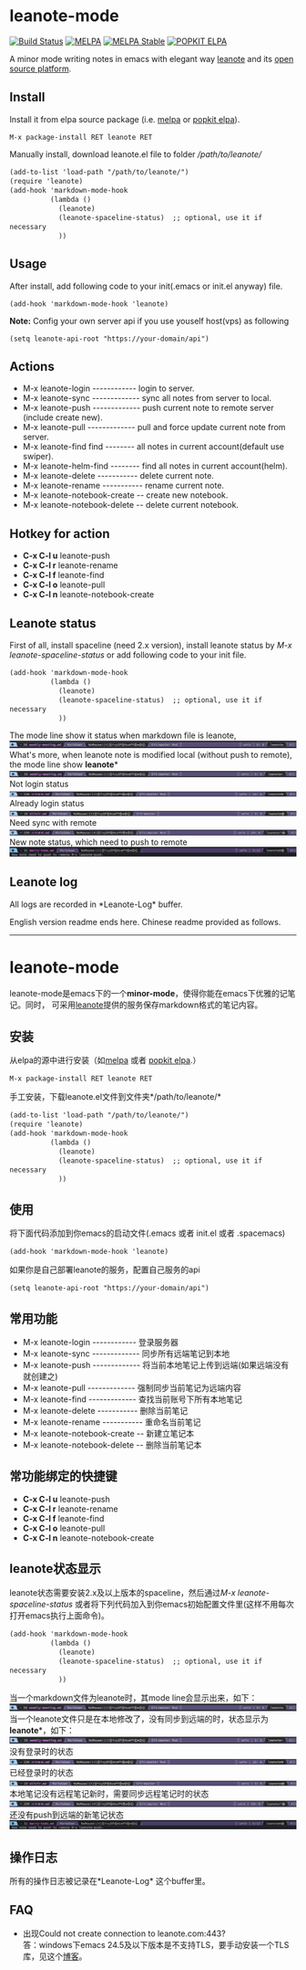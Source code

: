 # leanote-mode
[![Build Status](https://travis-ci.org/aborn/leanote-emacs.svg?branch=master)](https://travis-ci.org/aborn/leanote-emacs)
[![MELPA](https://melpa.org/packages/leanote-badge.svg)](https://melpa.org/#/leanote)
[![MELPA Stable](https://stable.melpa.org/packages/leanote-badge.svg)](https://stable.melpa.org/#/leanote)
[![POPKIT ELPA](https://elpa.popkit.org/packages/leanote-badge.svg)](https://elpa.popkit.org/#/leanote)  

A minor mode writing notes in emacs with elegant way [leanote](https://leanote.com/[leanote])
and its [open source platform](http://leanote.org/).

## Install
Install it from elpa source package (i.e. [melpa](https://melpa.org/) or [popkit elpa](https://elpa.popkit.org/)).  
```elisp
M-x package-install RET leanote RET
```
Manually install, download leanote.el file to folder */path/to/leanote/*  
```elisp
(add-to-list 'load-path "/path/to/leanote/")
(require 'leanote)
(add-hook 'markdown-mode-hook
          (lambda ()
            (leanote)
            (leanote-spaceline-status)  ;; optional, use it if necessary
            ))
```

## Usage
After install, add following code to your init(.emacs or init.el anyway) file.
```elisp
(add-hook 'markdown-mode-hook 'leanote)
```
**Note:** Config your own server api if you use youself host(vps) as following  
```elisp
(setq leanote-api-root "https://your-domain/api")
```

## Actions
* M-x leanote-login ------------ login to server.
* M-x leanote-sync ------------- sync all notes from server to local.
* M-x leanote-push ------------- push current note to remote server (include create new).
* M-x leanote-pull ------------- pull and force update current note from server.
* M-x leanote-find find -------- all notes in current account(default use swiper).
* M-x leanote-helm-find -------- find all notes in current account(helm).
* M-x leanote-delete ----------- delete current note.
* M-x leanote-rename ----------- rename current note.
* M-x leanote-notebook-create -- create new notebook.
* M-x leanote-notebook-delete -- delete current notebook.

## Hotkey for action
* **C-x C-l u** leanote-push
* **C-x C-l r** leanote-rename
* **C-x C-l f** leanote-find
* **C-x C-l o** leanote-pull
* **C-x C-l n** leanote-notebook-create

## Leanote status
First of all, install spaceline (need 2.x version), install leanote status by *M-x leanote-spaceline-status* or add following code to your init file.
```elisp
(add-hook 'markdown-mode-hook
          (lambda ()
            (leanote)
            (leanote-spaceline-status)  ;; optional, use it if necessary
            ))
```
The mode line show it status when markdown file is leanote, 
![](images/status.png "mode line status")
What's more, when leanote note is modified local (without push to remote), the mode line show **leanote***
![](images/statusm.png "mode line status modified")
Not login status
![](images/status-unlogin.png "not login status")
Already login status
![](images/status-login.png "already login status")
Need sync with remote
![](images/status-update.png "need update current note")
New note status, which need to push to remote
![](images/statusnewnote.png "new note need to push to remote")

## Leanote log
All logs are recorded in \*Leanote-Log* buffer.

English version readme ends here. Chinese readme provided as follows.

--------------------------------------------------------------------------------

# leanote-mode
leanote-mode是emacs下的一个**minor-mode**，使得你能在emacs下优雅的记笔记。同时，
可采用[leanote](https://leanote.com/)提供的服务保存markdown格式的笔记内容。

## 安装
从elpa的源中进行安装（如[melpa](https://melpa.org/) 或者 [popkit elpa](https://elpa.popkit.org/).）  
```elisp
M-x package-install RET leanote RET
```
手工安装，下载leanote.el文件到文件夹*/path/to/leanote/*
```elisp
(add-to-list 'load-path "/path/to/leanote/")
(require 'leanote)
(add-hook 'markdown-mode-hook
          (lambda ()
            (leanote)
            (leanote-spaceline-status)  ;; optional, use it if necessary
            ))
```

## 使用
将下面代码添加到你emacs的启动文件(.emacs 或者 init.el 或者 .spacemacs)
```elisp
(add-hook 'markdown-mode-hook 'leanote)
```
如果你是自己部署leanote的服务，配置自己服务的api
```elisp
(setq leanote-api-root "https://your-domain/api")
```

## 常用功能
* M-x leanote-login ------------ 登录服务器
* M-x leanote-sync ------------- 同步所有远端笔记到本地
* M-x leanote-push ------------- 将当前本地笔记上传到远端(如果远端没有就创建之)
* M-x leanote-pull ------------- 强制同步当前笔记为远端内容
* M-x leanote-find ------------- 查找当前账号下所有本地笔记
* M-x leanote-delete ----------- 删除当前笔记
* M-x leanote-rename ----------- 重命名当前笔记
* M-x leanote-notebook-create -- 新建立笔记本
* M-x leanote-notebook-delete -- 删除当前笔记本

## 常功能绑定的快捷键
* **C-x C-l u** leanote-push
* **C-x C-l r** leanote-rename
* **C-x C-l f** leanote-find
* **C-x C-l o** leanote-pull
* **C-x C-l n** leanote-notebook-create

## leanote状态显示
leanote状态需要安装2.x及以上版本的spaceline，然后通过*M-x leanote-spaceline-status*
或者将下列代码加入到你emacs初始配置文件里(这样不用每次打开emacs执行上面命令)。
```elisp
(add-hook 'markdown-mode-hook
          (lambda ()
            (leanote)
            (leanote-spaceline-status)  ;; optional, use it if necessary
            ))
```
当一个markdown文件为leanote时，其mode line会显示出来，如下：
![](images/status.png "mode line status")
当一个leanote文件只是在本地修改了，没有同步到远端的时，状态显示为**leanote***，如下：
![](images/statusm.png "mode line status modified")
没有登录时的状态
![](images/status-unlogin.png "not login status")
已经登录时的状态
![](images/status-login.png "already login status")
本地笔记没有远程笔记新时，需要同步远程笔记时的状态
![](images/status-update.png "need update current note")
还没有push到远端的新笔记状态
![](images/statusnewnote.png "new note need to push to remote")

## 操作日志
所有的操作日志被记录在\*Leanote-Log* 这个buffer里。

## FAQ
* 出现Could not create connection to leanote.com:443?  
答：windows下emacs 24.5及以下版本是不支持TLS，要手动安装一个TLS库，见这个[博客](http://www.lonecpluspluscoder.com/2015/08/01/adding-tls-support-to-emacs-24-5-on-windows/)。
